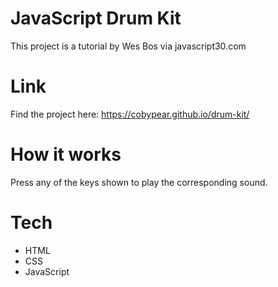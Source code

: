 # JavaScript Drum Kit

This project is a tutorial by Wes Bos via javascript30.com

# Link

Find the project here: https://cobypear.github.io/drum-kit/

# How it works

Press any of the keys shown to play the corresponding sound.

# Tech
- HTML
- CSS
- JavaScript